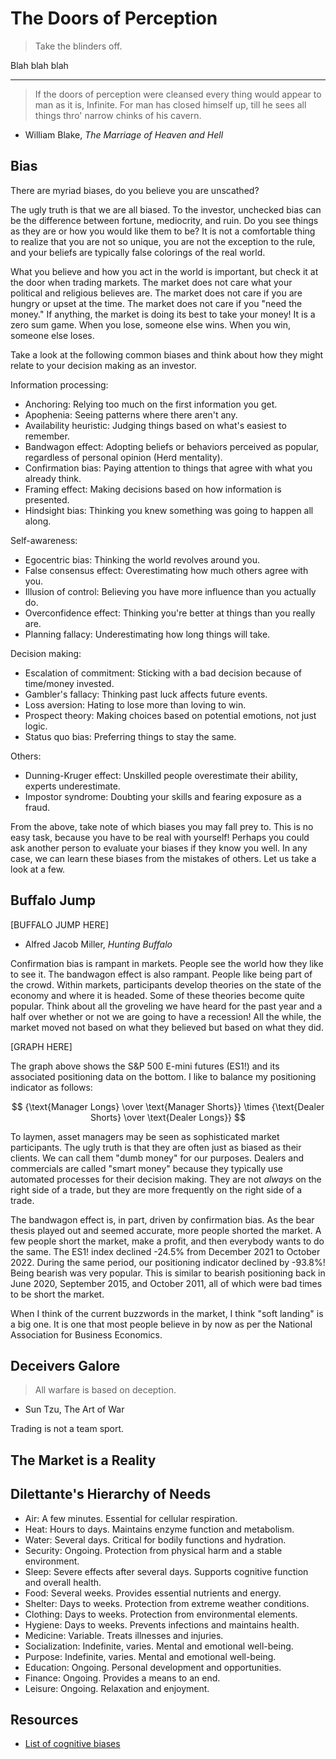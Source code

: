 # The Doors of Perception

> Take the blinders off.

Blah blah blah

---

> If the doors of perception were cleansed every thing would appear to man as it is, Infinite. For man has closed himself up, till he sees all things thro' narrow chinks of his cavern.

- William Blake, *The Marriage of Heaven and Hell*

## Bias

There are myriad biases, do you believe you are unscathed?

The ugly truth is that we are all biased. To the investor, unchecked bias can be the difference between fortune, mediocrity, and ruin. Do you see things as they are or how you would like them to be? It is not a comfortable thing to realize that you are not so unique, you are not the exception to the rule, and your beliefs are typically false colorings of the real world.

What you believe and how you act in the world is important, but check it at the door when trading markets. The market does not care what your political and religious believes are. The market does not care if you are hungry or upset at the time. The market does not care if you "need the money." If anything, the market is doing its best to take your money! It is a zero sum game. When you lose, someone else wins. When you win, someone else loses.

Take a look at the following common biases and think about how they might relate to your decision making as an investor.

Information processing:

- Anchoring: Relying too much on the first information you get.
- Apophenia: Seeing patterns where there aren't any.
- Availability heuristic: Judging things based on what's easiest to remember.
- Bandwagon effect: Adopting beliefs or behaviors perceived as popular, regardless of personal opinion (Herd mentality).
- Confirmation bias: Paying attention to things that agree with what you already think.
- Framing effect: Making decisions based on how information is presented.
- Hindsight bias: Thinking you knew something was going to happen all along.

Self-awareness:

- Egocentric bias: Thinking the world revolves around you.
- False consensus effect: Overestimating how much others agree with you.
- Illusion of control: Believing you have more influence than you actually do.
- Overconfidence effect: Thinking you're better at things than you really are.
- Planning fallacy: Underestimating how long things will take.

Decision making:

- Escalation of commitment: Sticking with a bad decision because of time/money invested.
- Gambler's fallacy: Thinking past luck affects future events.
- Loss aversion: Hating to lose more than loving to win.
- Prospect theory: Making choices based on potential emotions, not just logic.
- Status quo bias: Preferring things to stay the same.

Others:

- Dunning-Kruger effect: Unskilled people overestimate their ability, experts underestimate.
- Impostor syndrome: Doubting your skills and fearing exposure as a fraud.

From the above, take note of which biases you may fall prey to. This is no easy task, because you have to be real with yourself! Perhaps you could ask another person to evaluate your biases if they know you well. In any case, we can learn these biases from the mistakes of others. Let us take a look at a few.

## Buffalo Jump

[BUFFALO JUMP HERE]

- Alfred Jacob Miller, *Hunting Buffalo*

Confirmation bias is rampant in markets. People see the world how they like to see it. The bandwagon effect is also rampant. People like being part of the crowd. Within markets, participants develop theories on the state of the economy and where it is headed. Some of these theories become quite popular. Think about all the groveling we have heard for the past year and a half over whether or not we are going to have a recession! All the while, the market moved not based on what they believed but based on what they did.

[GRAPH HERE]

The graph above shows the S&P 500 E-mini futures (ES1!) and its associated positioning data on the bottom. I like to balance my positioning indicator as follows:

$$
{\text{Manager Longs} \over \text{Manager Shorts}}
\times
{\text{Dealer Shorts} \over \text{Dealer Longs}}
$$

To laymen, asset managers may be seen as sophisticated market participants. The ugly truth is that they are often just as biased as their clients. We can call them "dumb money" for our purposes. Dealers and commercials are called "smart money" because they typically use automated processes for their decision making. They are not *always* on the right side of a trade, but they are more frequently on the right side of a trade.

The bandwagon effect is, in part, driven by confirmation bias. As the bear thesis played out and seemed accurate, more people shorted the market. A few people short the market, make a profit, and then everybody wants to do the same. The ES1! index declined -24.5% from December 2021 to October 2022. During the same period, our positioning indicator declined by -93.8%! Being bearish was very popular. This is similar to bearish positioning back in June 2020, September 2015, and October 2011, all of which were bad times to be short the market.

When I think of the current buzzwords in the market, I think "soft landing" is a big one. It is one that most people believe in by now as per the National Association for Business Economics.

## Deceivers Galore

> All warfare is based on deception.

- Sun Tzu, The Art of War

Trading is not a team sport.

## The Market is a Reality

## Dilettante's Hierarchy of Needs

- Air: A few minutes. Essential for cellular respiration.
- Heat: Hours to days. Maintains enzyme function and metabolism.
- Water: Several days. Critical for bodily functions and hydration.
- Security: Ongoing. Protection from physical harm and a stable environment.
- Sleep: Severe effects after several days. Supports cognitive function and overall health.
- Food: Several weeks. Provides essential nutrients and energy.
- Shelter: Days to weeks. Protection from extreme weather conditions.
- Clothing: Days to weeks. Protection from environmental elements.
- Hygiene: Days to weeks. Prevents infections and maintains health.
- Medicine: Variable. Treats illnesses and injuries.
- Socialization: Indefinite, varies. Mental and emotional well-being.
- Purpose: Indefinite, varies. Mental and emotional well-being.
- Education: Ongoing. Personal development and opportunities.
- Finance: Ongoing. Provides a means to an end.
- Leisure: Ongoing. Relaxation and enjoyment.

## Resources

- [List of cognitive biases](https://en.wikipedia.org/wiki/List_of_cognitive_biases)

